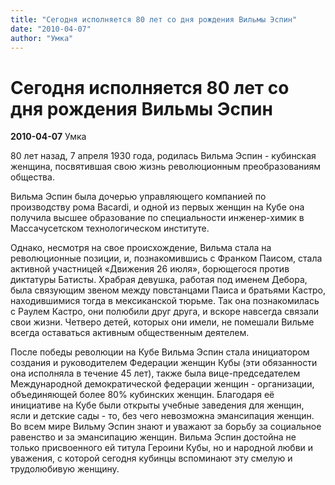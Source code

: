 ```yaml
---
title: "Сегодня исполняется 80 лет со дня рождения Вильмы Эспин"
date: "2010-04-07"
author: "Умка"
---
```


# Сегодня исполняется 80 лет со дня рождения Вильмы Эспин

**2010-04-07** Умка

80 лет назад, 7 апреля 1930 года, родилась Вильма Эспин - кубинская женщина, посвятившая свою жизнь революционным преобразованиям общества.

Вильма Эспин была дочерью управляющего компанией по производству рома Bacardi, и одной из первых женщин на Кубе она получила высшее образование по специальности инженер-химик в Массачусетском технологическом институте.



Однако, несмотря на свое происхождение, Вильма стала на революционные позиции, и, познакомившись с Франком Паисом, стала активной участницей «Движения 26 июля», борющегося против диктатуры Батисты. Храбрая девушка, работая под именем Дебора, была связующим звеном между повстанцами Паиса и братьями Кастро, находившимися тогда в мексиканской тюрьме. Так она познакомилась с Раулем Кастро, они полюбили друг друга, и вскоре навсегда связали свои жизни. Четверо детей, которых они имели, не помешали Вильме всегда оставаться активным общественным деятелем.

После победы революции на Кубе Вильма Эспин стала инициатором создания и руководителем Федерации женщин Кубы (эти обязанности она исполняла в течение 45 лет), также была вице-председателем Международной демократической федерации женщин - организации, объединяющей более 80% кубинских женщин. Благодаря её инициативе на Кубе были открыты учебные заведения для женщин, ясли и детские сады - то, без чего невозможна эмансипация женщин. Во всем мире Вильму Эспин знают и уважают за борьбу за социальное равенство и за эмансипацию женщин. Вильма Эспин достойна не только присвоенного ей титула Героини Кубы, но и народной любви и уважения, с которой сегодня кубинцы вспоминают эту смелую и трудолюбивую женщину.